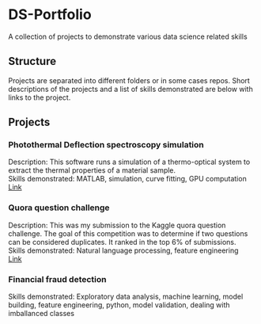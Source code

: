 # DS-Portfolio
A collection of projects to demonstrate various data science related skills

## Structure
Projects are separated into different folders or in some cases repos. Short descriptions of the projects and a list of skills demonstrated are below with links to the project.

## Projects

### Photothermal Deflection spectroscopy simulation
Description: This software runs a simulation of a thermo-optical system to extract the thermal properties of a material
sample.  
Skills demonstrated: MATLAB, simulation, curve fitting, GPU computation  
[Link](https://github.com/rbauld/PDS-sim)  

### Quora question challenge
Description: This was my submission to the Kaggle quora question challenge. The goal of this competition was to determine if two questions can be considered duplicates. It ranked in the top 6% of submissions.  
Skills demonstrated: Natural language processing, feature engineering  
[Link](https://github.com/rbauld/kaggle/tree/master/quora_question_pair)

### Financial fraud detection
Skills demonstrated: Exploratory data analysis, machine learning, model building, feature engineering, python, model validation, dealing with imballanced classes
